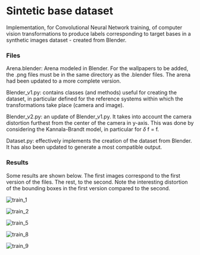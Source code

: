 # Sintetic base dataset

Implementation, for Convolutional Neural Network training, of computer vision transformations to produce labels corresponding to target bases in a synthetic images dataset - created from Blender.

### Files

Arena.blender: Arena modeled in Blender. For the wallpapers to be added, the .png files must be in the same directory as the .blender files. The arena had been updated to a more complete version.

Blender_v1.py: contains classes (and methods) useful for creating the dataset, in particular defined for the reference systems within which the transformations take place (camera and image).

Blender_v2.py: an update of Blender_v1.py. It takes into account the camera distortion furthest from the center of the camera in y-axis. This was done by considering the Kannala-Brandt model, in particular for $\delta$ f = f.

Dataset.py: effectively implements the creation of the dataset from Blender. It has also been updated to generate a most compatible output.

### Results

Some results are shown below. The first images correspond to the first version of the files. The rest, to the second.
Note the interesting distortion of the bounding boxes in the first version compared to the second.

![train_1](https://github.com/user-attachments/assets/0eb29701-cd28-4fdd-bbac-780ad6f08f01)

![train_2](https://github.com/user-attachments/assets/b2bc2309-126a-4ba3-aeff-d4dd3a832c9b)

![train_5](https://github.com/user-attachments/assets/fd9c7f7e-761d-4d66-883d-16bf05c5bc64)

![train_8](https://github.com/user-attachments/assets/43552b49-095d-421d-b027-60ebe3c90246)

![train_9](https://github.com/user-attachments/assets/59161948-21da-45bb-8f08-361818339f88)
